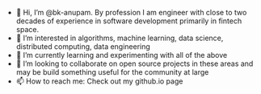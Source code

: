 - 👋 Hi, I’m @bk-anupam. By profession I am engineer with close to two decades of experience in software development primarily in fintech space.
- 👀 I’m interested in algorithms, machine learning, data science, distributed computing, data engineering
- 🌱 I’m currently learning and experimenting with all of the above
- 💞️ I’m looking to collaborate on open source projects in these areas and may be build something useful for the community at large
- 📫 How to reach me: Check out my github.io page

<!---
bk-anupam/bk-anupam is a ✨ special ✨ repository because its `README.md` (this file) appears on your GitHub profile.
You can click the Preview link to take a look at your changes.
--->
